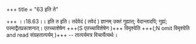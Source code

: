 +++
title = "63 इति ते"

+++
।।18.63।। इति त इति। तदेवेदं ( तवेदं ) ज्ञानम् उक्तं गुह्यात्; वेदान्तादपि; गुह्यं; परमाद्वैतप्रकाशनात्। एतच्चाशेषेण +++(S एतच्चाविशेषेण )+++ विमृश्येति +++(;N omit विमृश्येति and read संग्रहतात्पर्यम् )+++ -- तात्पर्यमत्र विचार्येत्यर्थः।
